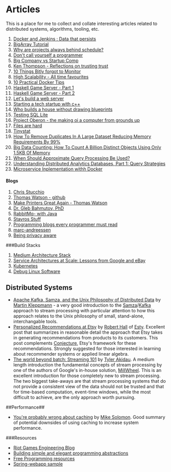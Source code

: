 Articles
=========
This is a place for me to collect and collate interesting articles related to distributed systems, algorithms, tooling, etc.

1. [Docker and Jenkins : Data that persists](http://engineering.riotgames.com/news/docker-jenkins-data-persists)
2. [BigArray Tutorial](http://bulldog2011.github.io/blog/2013/01/24/big-array-tutorial/)
3. [Why are projects always behind schedule?](http://priceonomics.com/why-are-projects-always-behind-schedule/)
4. [Don't call yourself a programmer](http://www.kalzumeus.com/2011/10/28/dont-call-yourself-a-programmer/)
5. [Big Company vs Startup Comp](http://danluu.com/startup-tradeoffs/)
6. [Ken Thompson - Reflections on trusting trust](https://www.ece.cmu.edu/~ganger/712.fall02/papers/p761-thompson.pdf)
7. [10 Things Bitly forgot to Monitor](http://word.bitly.com/post/74839060954/ten-things-to-monitor)
8. [High Scalability - All time favourites](http://highscalability.com/all-time-favorites/)
9. [10 Practical Docker Tips](http://www.smartjava.org/content/10-practical-docker-tips-day-day-docker-usage)
10. [Haskell Game Server - Part 1](http://mojobojo.com/posts/2015-12-26-haskell-game-server-part-1.html)
11. [Haskell Game Server - Part 2](http://mojobojo.com/posts/2016-01-01-haskell-game-server-part-2.html)
11. [Let's build a web server](http://ruslanspivak.com/lsbaws-part1/)
12. [Starting a tech startup with c++](https://medium.com/@jamesperry/starting-a-tech-startup-with-c-6b5d5856e6de#.tk2wgvi7b)
13. [Who builds a house without drawing blueprints](http://cacm.acm.org/magazines/2015/4/184705-who-builds-a-house-without-drawing-blueprints/fulltext)
14. [Testing SQL Lite](https://www.sqlite.org/testing.html)
15. [Project Oberon - the making oi a computer from grounds up](http://www.projectoberon.com/home)
16. [Files are hard](http://danluu.com/file-consistency/)
17. [Tinystat](https://github.com/codahale/tinystat)
18. [How To Remove Duplicates In A Large Dataset Reducing Memory Requirements By 99%](http://highscalability.com/blog/2016/4/4/how-to-remove-duplicates-in-a-large-dataset-reducing-memory.html)
19. [Big Data Counting: How To Count A Billion Distinct Objects Using Only 1.5KB Of Memory](http://highscalability.com/blog/2012/4/5/big-data-counting-how-to-count-a-billion-distinct-objects-us.html)
20. [When Should Approximate Query Processing Be Used?](http://highscalability.com/blog/2016/2/25/when-should-approximate-query-processing-be-used.html)
21. [Understanding Distributed Analytics Databases, Part 1: Query Strategies](https://www.periscopedata.com/blog/understanding-distributed-analytics-databases-part-1-query-strategies.html)
22. [Microservice Inplementation withh Docker](https://dzone.com/articles/microservice-architecture-with-spring-cloud-and-do?edition=179567&utm_source=Spotlight&utm_medium=email&utm_content=queue&utm_campaign=java%202016-06-07)

#### Blogs

1. [Chris Stucchio](https://www.chrisstucchio.com/publications.html)
2. [Thomas Watson - github](https://github.com/watson)
3. [Make Printers Great Again - Thomas Watson](https://www.youtube.com/watch?v=58Ti8w1yX2w)
4. [Dr. Gleb Bahmutov, PhD](https://glebbahmutov.com/)
5. [RabbitMq- with Java](http://stackoverflow.com/questions/22901822/when-using-rabbitmq-as-a-java-work-queue-how-should-you-handle-concurrency-and)
6. [Stavros Stuff](https://www.stavros.io/posts/emergency-food-button/)
7. [Programming blogs every programmer must read](http://danluu.com/programming-blogs/)
8. [marc-andreessen](http://fourhourworkweek.com/2016/05/29/marc-andreessen/)
9. [Being privacy aware](https://vox.space/blog/89/being-privacy-aware-in-2016)

###Build Stacks

1. [Medium Architecture Stack](https://medium.com/medium-eng/the-stack-that-helped-medium-drive-2-6-millennia-of-reading-time-e56801f7c492#.iskk3ub9o)
2. [Service Architectures at Scale: Lessons from Google and eBay](http://www.infoq.com/presentations/service-arch-scale-google-ebay)
3. [Kubernetes](http://kubernetes.io/)
4. [Debug Linux Software](http://www.linuxuser.co.uk/tutorials/debug-your-own-linux-software-like-a-pro)



## Distributed Systems ##
* [Apache Kafka, Samza, and the Unix Philosophy of Distributed Data](http://www.confluent.io/blog/apache-kafka-samza-and-the-unix-philosophy-of-distributed-data) by [Martin Kleppmann](https://twitter.com/martinkl) - a very good introduction to the [Samza](https://samza.apache.org/)/[Kafka](https://kafka.apache.org/) approach to stream processing with particular attention to how this approach relates to the Unix philosophy of small, stand-alone, interchangable tools.  
* [Personalized Recommendations at Etsy](https://codeascraft.com/2014/11/17/personalized-recommendations-at-etsy/) by [Robert Hall](https://codeascraft.com/author/rhall/) of [Esty](https://www.etsy.com/).  Excellent post that summarizes in reasonable detail the approach that Etsy takes in generating recommendations from products to its customers.  This post complements [Conjecture](https://github.com/etsy/Conjecture), Etsy's framework for these recommendations. Strongly suggested for those interested in learning about recommender systems or applied linear algebra.
* [The world beyond batch: Streaming 101](http://radar.oreilly.com/2015/08/the-world-beyond-batch-streaming-101.html) by [Tyler Akidau](http://twitter.com/takidau). A medium length introduction the fundamental concepts of stream processing by one of the authors of Google's in-house solution, [MillWheel](https://static.googleusercontent.com/media/research.google.com/en//pubs/archive/41378.pdf).  This is an excellent introduction for those completely new to stream processing. The two biggest take-aways are that stream processing systems that do not provide a consistent view of the data should not be trusted and that for time-based computation, event-time windows, while the most difficult to achieve, are the only approach worth pursuing.

##Performance##
* [You're probably wrong about caching](http://msol.io/blog/tech/youre-probably-wrong-about-caching/) by [Mike Solomon](https://twitter.com/msol).  Good summary of potential downsides of using caching to increase system performance.

###Resources

-  [Riot Games Engineering Blog](http://engineering.riotgames.com/)
-  [Building simple and elegant programming abstractions](http://bulldog2011.github.io/)
-  [Free Programming resources](https://medium.com/free-stuff/2000-programming-resources-c2c835001216#.cbbi68vuw)
-  [Spring-webapp sample](https://github.com/making?tab=repositories)
